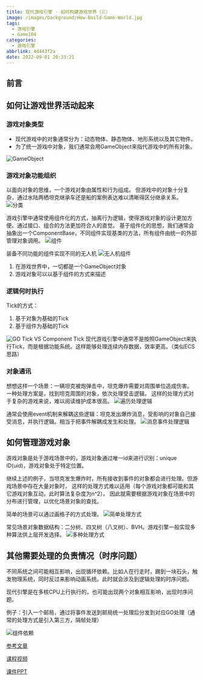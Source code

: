 ```yaml
---
title: 现代游戏引擎 - 如何构建游戏世界（三）
image: /images/background/How-Build-Game-World.jpg
tags:
  - 游戏引擎
  - Game104
categories:
  - 游戏引擎
abbrlink: 4d443f2a
date: 2022-09-01 20:33:21
---
```

## 前言

## 如何让游戏世界活动起来
### 游戏对象类型
* 现代游戏中的对象通常分为：动态物体、静态物体、地形系统以及其它物件。
* 为了统一游戏中对象，我们通常会用GameObject来指代游戏中的所有对象。

![GameObject](/images/article/Games104/03/Games104_03_01.png)
 
### 游戏对象功能组织
以面向对象的思维，一个游戏对象由属性和行为组成。 但游戏中的对象十分复杂，通过水陆两栖坦克继承车还是船的案例表达难以清晰得区分继承关系。
![分类](/images/article/Games104/03/Games104_03_02.png)

游戏引擎中通常使用组件化的方式，抽离行为逻辑，使得游戏对象的设计更加方便。通过接口、组合的方法更加符合人的直觉。
基于组件化的思想，我们通常会抽象出一个ComponentBase，不同组件实现基类的方法，所有组件由统一的外部管理对象调用。
![组件](/images/article/Games104/03/Games104_03_03.png)

装备不同功能的组件实现不同的无人机
![无人机组件](/images/article/Games104/03/Games104_03_04.png)

1. 在游戏世界中，一切都是一个GameObject对象
2. 游戏对象可以以基于组件的方式来描述

### 逻辑何时执行
Tick的方式：
1. 基于对象为基础的Tick
2. 基于组件为基础的Tick

![GO Tick VS Component Tick](/images/article/Games104/03/Games104_03_05.png)
现代游戏引擎中通常不是按照GameObject来执行Tick，而是根据功能系统。这样能够处理连续内存数据，效率更高。（类似ECS思路）

### 对象通讯
想想这样一个场景：一辆坦克被炮弹击中，坦克爆炸需要对周围单位造成伤害。
一种处理方案是，找到坦克周围的对象，依次处理受击逻辑。 
这样的处理方式对于复杂的游戏来说，难以阅读维护成本很高。
![遍历处理逻辑](/images/article/Games104/03/Games104_03_06.png)

通常会使用event机制来解耦这些逻辑：坦克发出爆炸消息，受影响的对象自己接受消息，并执行逻辑。相当于把事件解耦成发生和处理。
![消息事件处理逻辑](/images/article/Games104/03/Games104_03_07.png)

## 如何管理游戏对象
游戏对象是处于游戏场景中的，游戏对象通过唯一id来进行识别：unique ID(uid)，游戏对象处于特定位置。

继续上述的例子，当坦克发生爆炸时，所有接收到事件的对象都会进行处理。但游戏场景中存在大量对象时，
这样的处理方式难以适用（每个游戏对象都可能和其它游戏对象互动，此时算法复杂度为n^2）。
因此就需要根据游戏对象在场景中的分布进行管理，以优化场景对象的查找。

简单的场景可以通过画格子的方式处理。
![简单处理方式](/images/article/Games104/03/Games104_03_08.png)

常见场景对象数据结构：二分树、四叉树（八叉树）、BVH。游戏引擎一般实现多种算法供上层开发选择。
![多种处理方式](/images/article/Games104/03/Games104_03_09.png)

## 其他需要处理的负责情况（时序问题）
不同系统之间可能相互影响，出现循环依赖。比如人在行走时，踢到一块石头，触发物理系统，同时反过来影响动画系统。此时就会涉及到逻辑处理的时序问题。

现代引擎是在多核CPU上行执行的，也可能出现两个对象相互影响，出现时序问题。

例子：引入一个邮局，通过将事件发送到邮局统一处理后分发到对应GO处理（通常的处理方式是引入第三方，隔帧处理）

![组件依赖](/images/article/Games104/03/Games104_03_10.png)

[参考文章](https://zhuanlan.zhihu.com/p/490186435)

[课程视频](https://www.bilibili.com/video/BV1YY4y1p74P/?spm_id_from=333.788&vd_source=422a2ce23eb94fdbdfc2824aa2898ea5)

[课件PPT](https://cdn.boomingtech.com/games104_static/upload/GAMES104_Lecture03_How%20to%20Build%20a%20Game%20World.pdf)
